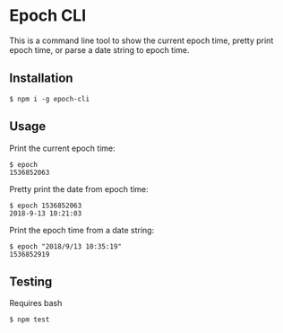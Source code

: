 # Epoch CLI
This is a command line tool to show the current epoch time, pretty print epoch time, or parse a date string to epoch time.

## Installation

`$ npm i -g epoch-cli`

## Usage

Print the current epoch time:
```
$ epoch
1536852063
```
Pretty print the date from epoch time:
```
$ epoch 1536852063
2018-9-13 10:21:03
```
Print the epoch time from a date string:
```
$ epoch "2018/9/13 10:35:19"
1536852919
```

## Testing
Requires bash
```
$ npm test
```
